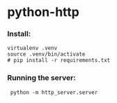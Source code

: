 # python-http

### Install:
```
virtualenv .venv  
source .venv/bin/activate   
# pip install -r requirements.txt 
```

### Running the server:

```
 python -m http_server.server
```

